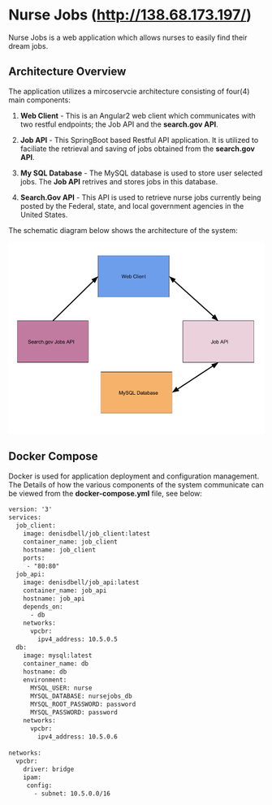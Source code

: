 # Nurse Jobs (http://138.68.173.197/)

Nurse Jobs is a web application which allows nurses to easily find their dream jobs.

## Architecture Overview

The application utilizes a mircoservcie architecture consisting of four(4) main components:

1. **Web Client** - This is an Angular2 web client which communicates with two restful endpoints; the Job API and the **search.gov API**.

2. **Job API** - This SpringBoot based Restful API application. It is utilized to faciliate the retrieval and saving of jobs  obtained from the **search.gov API**.

3. **My SQL Database** - The MySQL database is used to store user selected jobs. The **Job API** retrives and stores jobs in this database.

4. **Search.Gov API** - This API is used to retrieve nurse jobs currently being posted by the Federal, state, and local government agencies in the United States. 

The schematic diagram below shows the architecture of the system:

![alt text](https://github.com/denisdbell/nursejobs/raw/master/job_client/src/assets/NurseJobsArchitecture.png "Architecture")

## Docker Compose

Docker is used for application deployment and configuration management. The Details of how the various components of the system communicate can be viewed from the **docker-compose.yml** file, see below:

```
version: '3'
services:
  job_client:
    image: denisdbell/job_client:latest
    container_name: job_client
    hostname: job_client
    ports:
     - "80:80"
  job_api:
    image: denisdbell/job_api:latest
    container_name: job_api
    hostname: job_api
    depends_on:
      - db
    networks:
      vpcbr:
        ipv4_address: 10.5.0.5
  db:
    image: mysql:latest 
    container_name: db
    hostname: db
    environment:
      MYSQL_USER: nurse
      MYSQL_DATABASE: nursejobs_db
      MYSQL_ROOT_PASSWORD: password
      MYSQL_PASSWORD: password
    networks:
      vpcbr:
        ipv4_address: 10.5.0.6

networks:
  vpcbr:
    driver: bridge
    ipam:
     config:
       - subnet: 10.5.0.0/16
```

